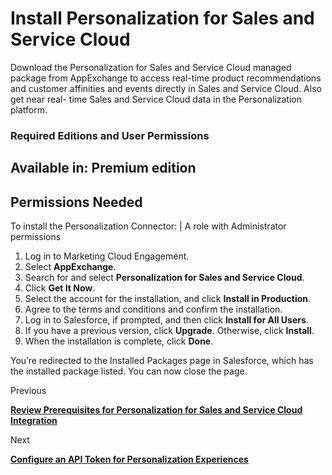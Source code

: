 

# Install Personalization for Sales and Service Cloud

Download the Personalization for Sales and Service Cloud managed package from
AppExchange to access real-time product recommendations and customer
affinities and events directly in Sales and Service Cloud. Also get near real-
time Sales and Service Cloud data in the Personalization platform.

### Required Editions and User Permissions

Available in: Premium edition  
---  
  
  

Permissions Needed  
---  
To install the Personalization Connector: | A role with Administrator permissions  
  
  1. Log in to Marketing Cloud Engagement.
  2. Select **AppExchange**.
  3. Search for and select **Personalization for Sales and Service Cloud**.
  4. Click **Get It Now**.
  5. Select the account for the installation, and click **Install in Production**.
  6. Agree to the terms and conditions and confirm the installation.
  7. Log in to Salesforce, if prompted, and then click **Install for All Users**.
  8. If you have a previous version, click **Upgrade**. Otherwise, click **Install**.
  9. When the installation is complete, click **Done**.

You’re redirected to the Installed Packages page in Salesforce, which has the
installed package listed. You can now close the page.

Previous

**[Review Prerequisites for Personalization for Sales and Service Cloud
Integration](https://help.salesforce.com/s/articleView?id=sf.mc_pers_salesforce_sales_service_cloud_connector_review_requirements.htm&language=en_US&type=5
"Before installing the Personalization for Sales and Service Cloud managed
package, ensure your org is set up with these prerequisites.")**

Next

**[Configure an API Token for Personalization
Experiences](https://help.salesforce.com/s/articleView?id=sf.mc_pers_salesforce_sales_service_cloud_connector_api_token.htm&language=en_US&type=5
"You need an API token when integrating Marketing Cloud Personalization with
Sales and Service Cloud. Use API tokens to authenticate and authorize all API
requests to Personalization's REST API.")**

